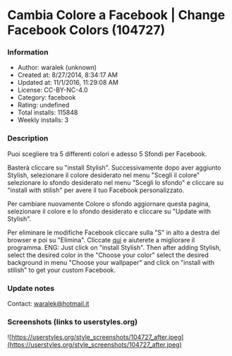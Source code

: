 # Cambia Colore a Facebook | Change Facebook Colors (104727)

### Information
- Author: waralek (unknown)
- Created at: 8/27/2014, 8:34:17 AM
- Updated at: 11/1/2016, 11:29:08 AM
- License: CC-BY-NC-4.0
- Category: facebook
- Rating: undefined
- Total installs: 115848
- Weekly installs: 3


### Description
Puoi scegliere tra 5 differenti colori e adesso 5 Sfondi per Facebook.

Basterà cliccare su "install Stylish".
Successivamente dopo aver aggiunto Stylish,
selezionare il colore desiderato nel menu "Scegli il colore"
selezionare lo sfondo desiderato nel menu "Scegli lo sfondo"
e cliccare su "install with stilish" per avere il tuo Facebook personalizzato.

Per cambiare nuovamente Colore o sfondo aggiornare questa pagina,
selezionare il colore e lo sfondo desiderato e cliccare su "Update with Stylish".

Per eliminare le modifiche Facebook cliccare sulla "S" in alto a destra del browser e poi su "Elimina".
Cliccate <a href="http://adf.ly/7529192/facebook-color">qui</a> e aiuterete a migliorare il programma.
ENG:
Just click on "install Stylish". 
Then after adding Stylish, 
select the desired color in the "Choose your color" 
select the desired background in menu "Choose your wallpaper" 
and click on "install with stilish" to get your custom Facebook.

### Update notes
Contact: waralek@hotmail.it

### Screenshots (links to userstyles.org)
![https://userstyles.org/style_screenshots/104727_after.jpeg](https://userstyles.org/style_screenshots/104727_after.jpeg)


